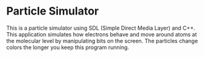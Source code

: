 # Particle Simulator
This is a particle simulator using SDL (Simple Direct Media Layer) and C++. This application simulates how electrons behave and move around atoms
at the molecular level by manipulating bits on the screen. The particles change colors the longer you keep this program running.

